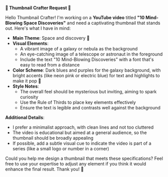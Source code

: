 **🚀 Thumbnail Crafter Request 🚀**

Hello Thumbnail Crafter! I'm working on a **YouTube video** titled **"10 Mind-Blowing Space Discoveries"** and need a captivating thumbnail that stands out. Here's what I have in mind:

- **Main Theme**: Space and discovery 🌌
- **Visual Elements**:
  - A vibrant image of a galaxy or nebula as the background
  - An eye-catching image of a telescope or astronaut in the foreground
  - Include the text "10 Mind-Blowing Discoveries" with a font that's easy to read from a distance
- **Color Scheme**: Dark blues and purples for the galaxy background, with bright accents (like neon pink or electric blue) for text and highlights to make it pop 🎨
- **Style Notes**:
  - The overall feel should be mysterious but inviting, aiming to spark curiosity
  - Use the Rule of Thirds to place key elements effectively
  - Ensure the text is legible and contrasts well against the background

**Additional Details**:
- I prefer a minimalist approach, with clean lines and not too cluttered
- The video is educational but aimed at a general audience, so the thumbnail should be broadly appealing
- If possible, add a subtle visual cue to indicate the video is part of a series (like a small logo or number in a corner)

Could you help me design a thumbnail that meets these specifications? Feel free to use your expertise to adjust any element if you think it would enhance the final result. Thank you! 🙏
